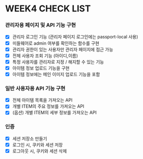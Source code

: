 # WEEK4 CHECK LIST

### 관리자용 페이지 및 API 기능 구현
- [x] 관리자 로그인 기능 (관리자 페이지 로그인에는 passport-local 사용)
- [x] 미들웨어로 admin 여부를 확인하는 함수를 구현
- [x] 관리자 권한이 있는 사용자만 관리자 페이지에 접근 가능
- [x] 전체 사용자 조회 기능 (아이디,이름)
- [x] 특정 사용자를 관리자로 지정 / 해지할 수 있는 기능
- [x] 아이템 정보 업로드 기능을 구현
- [x] 아이템 정보에는 메인 이미지 업로드 기능을 포함

### 일반 사용자용 API 기능 구현
- [x] 전체 아이템 목록을 가져오는 API
- [x] 개별 ITEM의 주요 정보를 가져오는 API
- [x] (옵션) 개별 ITEM의 세부 정보를 가져오는 API

### 인증
- [x] 세션 저장소 만들기 
- [x] 로그인 시, 쿠키와 세션 저장
- [x] 로그아웃 시, 쿠키와 세션 삭제 
